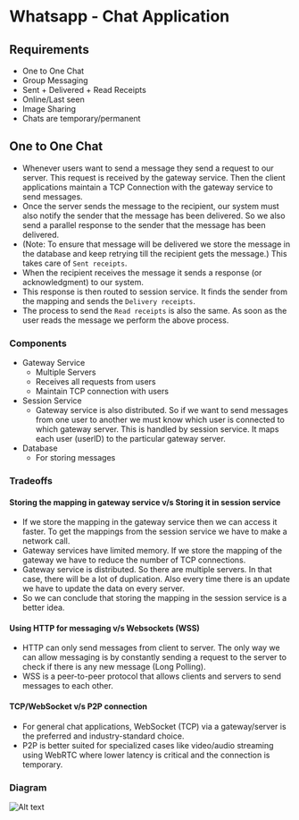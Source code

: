 # Whatsapp - Chat Application


## Requirements
- One to One Chat
- Group Messaging
- Sent + Delivered + Read Receipts
- Online/Last seen
- Image Sharing
- Chats are temporary/permanent


## One to One Chat

- Whenever users want to send a message they send a request to our server. This request is received by the gateway service. Then the client applications maintain a TCP Connection with the gateway service to send messages.
- Once the server sends the message to the recipient, our system must also notify the sender that the message has been delivered. So we also send a parallel response to the sender that the message has been delivered. 
- (Note: To ensure that message will be delivered we store the message in the database and keep retrying till the recipient gets the message.) This takes care of `Sent receipts`.
- When the recipient receives the message it sends a response (or acknowledgment) to our system.
- This response is then routed to session service. It finds the sender from the mapping and sends the `Delivery receipts`.
- The process to send the `Read receipts` is also the same. As soon as the user reads the message we perform the above process.

### Components

- Gateway Service
  - Multiple Servers
  - Receives all requests from users
  - Maintain TCP connection with users
- Session Service
  - Gateway service is also distributed. So if we want to send messages from one user to another we must know which user is connected to which gateway server. This is handled by session service.
It maps each user (userlD) to the particular gateway server.
- Database
  - For storing messages



### Tradeoffs

#### Storing the mapping in gateway service v/s Storing it in session service
  - If we store the mapping in the gateway service then we can access it faster. To get the mappings from the session service we have to make a network call.
  - Gateway services have limited memory. If we store the mapping of the gateway we have to reduce the number of TCP connections.
  - Gateway service is distributed. So there are multiple servers. In that case, there will be a lot of duplication. Also every time there is an update we have to update the data on every server.
  - So we can conclude that storing the mapping in the session service is a better idea.
  
#### Using HTTP for messaging v/s Websockets (WSS)
  - HTTP can only send messages from client to server. The only way we can allow messaging is by constantly sending a request to the server to check if there is any new message (Long Polling).
  - WSS is a peer-to-peer protocol that allows clients and servers to send messages to each other.

#### TCP/WebSocket v/s P2P connection
  - For general chat applications, WebSocket (TCP) via a gateway/server is the preferred and industry-standard choice.
  - P2P is better suited for specialized cases like video/audio streaming using WebRTC where lower latency is critical and the connection is temporary.

### Diagram
![Alt text](image.png)